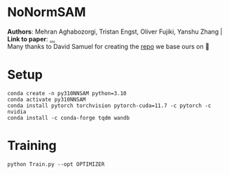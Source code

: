 # NoNormSAM
**Authors**: Mehran Aghabozorgi, Tristan Engst, Oliver Fujiki, Yanshu Zhang |  **Link to paper**: [...]()
\
Many thanks to David Samuel for creating the [repo](https://github.com/davda54/sam) we base ours on 🙏

# Setup
```
conda create -n py310NNSAM python=3.10
conda activate py310NNSAM
conda install pytorch torchvision pytorch-cuda=11.7 -c pytorch -c nvidia
conda install -c conda-forge tqdm wandb
```

# Training
```
python Train.py --opt OPTIMIZER
```
